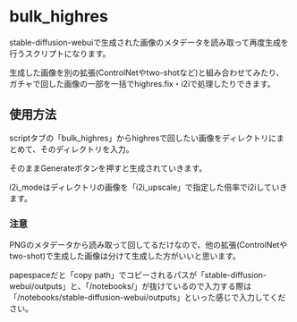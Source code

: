 # bulk_highres

stable-diffusion-webuiで生成された画像のメタデータを読み取って再度生成を行うスクリプトになります。

生成した画像を別の拡張(ControlNetやtwo-shotなど)と組み合わせてみたり、ガチャで回した画像の一部を一括でhighres.fix・i2iで処理したりできます。

## 使用方法

scriptタブの「bulk_highres」からhighresで回したい画像をディレクトリにまとめて、そのディレクトリを入力。

そのままGenerateボタンを押すと生成されていきます。

i2i_modeはディレクトリの画像を「i2i_upscale」で指定した倍率でi2iしていきます。

### 注意

PNGのメタデータから読み取って回してるだけなので、他の拡張(ControlNetやtwo-shot)で生成した画像は分けて生成した方がいいと思います。

papespaceだと「copy path」でコピーされるパスが「stable-diffusion-webui/outputs」と、「/notebooks/」が抜けているので入力する際は「/notebooks/stable-diffusion-webui/outputs」といった感じで入力してください。
